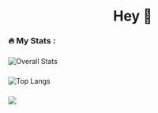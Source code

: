 ###

<h1 align="center">Hey 👋</h1>

###

<h3 align="left">🔥   My Stats :</h3>

###

![Overall Stats](https://github-readme-stats.vercel.app/api?username=gulfurs&count_private=true&show_icons=true&hide=contribs)

###

![Top Langs](https://github-readme-stats.vercel.app/api/top-langs/?username=gulfurs&layout=compact)

###

<img src="https://github-profile-trophy.vercel.app/?username=gulfurs&theme=juicyfresh&no-bg=true" />

<!--- [![My StackOverflow](https://github-readme-stackoverflow.vercel.app/?userID=17310473)](https://stackoverflow.com/users/17310473/gulfurs) --->

<!---
gulfurs/gulfurs is a ✨ special ✨ repository because its `README.md` (this file) appears on your GitHub profile.
You can click the Preview link to take a look at your changes.
--->
